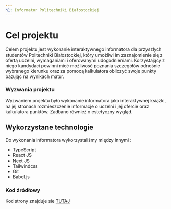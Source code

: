 ```yaml
---
h1: Informator Politechniki Białostockiej
---
```


# Cel projektu

Celem projektu jest wykonanie interaktywnego informatora dla przyszłych studentów Politechniki Białostockiej, który umożliwi im zaznajomienie się z ofertą uczelni, wymaganiami i oferowanymi udogodnieniami. Korzystający z niego kandydaci powinni mieć możliwość poznania szczegółów odnośnie wybranego kierunku oraz za pomocą kalkulatora obliczyć swoje punkty bazując na wynikach matur.

### Wyzwania projektu

Wyzwaniem projektu było wykonanie informatora jako interaktywnej książki, na jej stronach rozmieszczenie informacje o uczelni i jej ofercie oraz kalkulatora punktów. Zadbano również o estetyczny wygląd.

## Wykorzystane technologie

Do wykonania informatora wykorzystaliśmy między innymi :

-   TypeScript
-   React JS
-   Next JS
-   Tailwindcss
-   Git
-   Babel.js

### Kod źródłowy

Kod strony znajduje sie [TUTAJ](https://github.com/jamstackpb/informatorpb)
